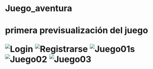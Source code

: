 <h1>Juego_aventura<h1>
  <p>primera previsualización del juego<p>

<img src="https://i.ibb.co/z8PrNhq/Captura-de-Pantalla-2020-06-05-a-la-s-2-03-07.png" alt="Login">  
<img src="https://i.ibb.co/5RxD6Cz/Captura-de-Pantalla-2020-06-05-a-la-s-2-03-23.png" alt="Registrarse">  
<img src="https://i.ibb.co/5KVw10X/juego01.png" alt="Juego01s">  
<img src="https://i.ibb.co/drbKYXw/juego02.png" alt="Juego02">
<img src="https://i.ibb.co/CMYRZyF/juego03.png" alt="Juego03">
